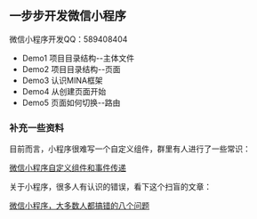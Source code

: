## 一步步开发微信小程序

微信小程序开发QQ：589408404

* Demo1 项目目录结构--主体文件
* Demo2 项目目录结构--页面
* Demo3 认识MINA框架
* Demo4 从创建页面开始
* Demo5 页面如何切换--路由

### 补充一些资料

目前而言，小程序很难写一个自定义组件，群里有人进行了一些常识：

[微信小程序自定义组件和事件传递](https://segmentfault.com/n/1330000007037416)

关于小程序，很多人有认识的错误，看下这个扫盲的文章：

[微信小程序，大多数人都搞错的八个问题](http://geek.csdn.net/news/detail/104430)
